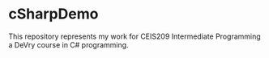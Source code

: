 # cSharpDemo
This repository represents my work for CEIS209 Intermediate Programming a DeVry course in C# programming.
